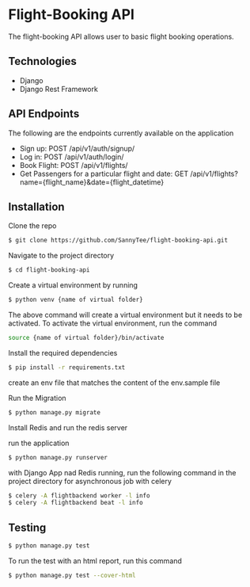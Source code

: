 # Flight-Booking API
The flight-booking API allows user to basic flight booking operations.

## Technologies

* Django
* Django Rest Framework


## API Endpoints
The following are the endpoints currently available on the application
* Sign up: POST /api/v1/auth/signup/
* Log in: POST /api/v1/auth/login/
* Book Flight: POST /api/v1/flights/
* Get Passengers for a particular flight and date: GET /api/v1/flights?name={flight_name}&date={flight_datetime}

## Installation
Clone the repo
```bash
$ git clone https://github.com/SannyTee/flight-booking-api.git
```

Navigate to the project directory
```bash
$ cd flight-booking-api
```

Create a virtual environment by running

```bash
$ python venv {name of virtual folder}
```

The above command will create a virtual environment but it needs to be activated. To activate the virtual environment, run the command
```bash
source {name of virtual folder}/bin/activate
```

Install the required dependencies
```bash
$ pip install -r requirements.txt
```

create an env file that matches the content of the env.sample file

Run the Migration
```bash
$ python manage.py migrate
```

Install Redis and run the redis server

run the application
```bash
$ python manage.py runserver
```

with Django App nad Redis running, run the following command in the project directory for asynchronous job with celery
```bash
$ celery -A flightbackend worker -l info
$ celery -A flightbackend beat -l info
```


## Testing
```bash
$ python manage.py test
```
To run the test with an html report, run this command
```bash
$ python manage.py test --cover-html
```